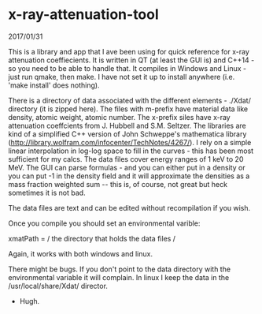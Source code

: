 # x-ray-attenuation-tool

2017/01/31

This is a library and app that I ave been using for quick reference for x-ray attenuation coeffiecients.
It is written in QT (at least the GUI is) and C++14 - so you need to be able to handle that.  It compiles in Windows and Linux - just run qmake, then make.  I have not set it up to install anywhere (i.e. 'make install' does nothing).

There is a directory of data associated with the different elements - ./Xdat/ directory (it is zipped here).  The files with m-prefix have material data like density, atomic weight, atomic number.  The x-prefix siles have x-ray attenuation coeffcients from J. Hubbell and S.M. Seltzer.  The libraries are kind of a simplified C++ version of John Schweppe's mathematica library (http://library.wolfram.com/infocenter/TechNotes/4267/).  I rely on a simple linear interpolation in log-log space to fill in the curves - this has been most sufficient for my calcs.  The data files cover energy ranges of 1 keV to 20 MeV.  The GUI can parse formulas - and you can either put in a density or you can put -1 in the density field and it will approximate the densities as a mass fraction weighted sum -- this is, of course, not great but heck sometimes it is not bad.

The data files are text and can be edited without recompilation if you wish.

Once you compile you should set an environmental varible:

xmatPath = / the directory that holds the data files /

Again, it works with both windows and linux.

There might be bugs.  If you don't point to the data directory with the environmental variable it will complain.  In linux I keep the data in the /usr/local/share/Xdat/ director.

- Hugh.
